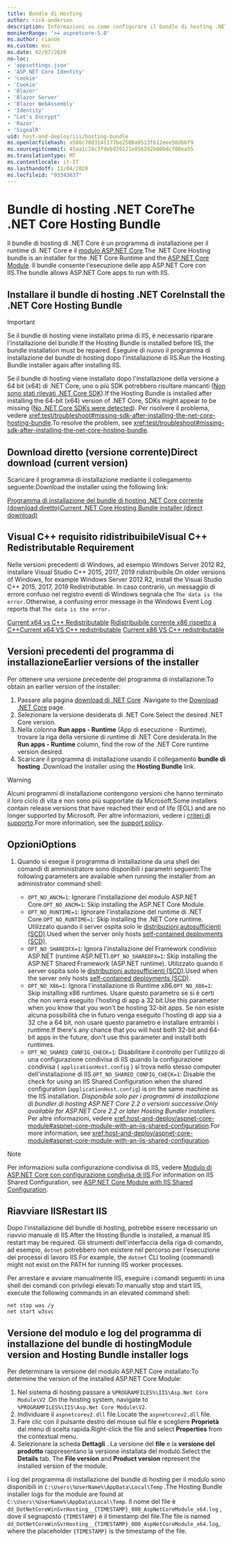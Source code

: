 ```yaml
---
title: Bundle di Hosting
author: rick-anderson
description: Informazioni su come configurare il bundle di hosting .NET Core.
monikerRange: '>= aspnetcore-5.0'
ms.author: riande
ms.custom: mvc
ms.date: 02/07/2020
no-loc:
- 'appsettings.json'
- 'ASP.NET Core Identity'
- 'cookie'
- 'Cookie'
- 'Blazor'
- 'Blazor Server'
- 'Blazor WebAssembly'
- 'Identity'
- "Let's Encrypt"
- 'Razor'
- 'SignalR'
uid: host-and-deploy/iis/hosting-bundle
ms.openlocfilehash: a580c70d3141177be2508a0513f612eee56dbbf9
ms.sourcegitcommit: 45aa1c24c3fdeb939121e856282b00bdcf00ea55
ms.translationtype: MT
ms.contentlocale: it-IT
ms.lasthandoff: 11/04/2020
ms.locfileid: "93343637"
---
```

# <a name="the-net-core-hosting-bundle"></a><span data-ttu-id="445ca-103">Bundle di hosting .NET Core</span><span class="sxs-lookup"><span data-stu-id="445ca-103">The .NET Core Hosting Bundle</span></span>

<span data-ttu-id="445ca-104">Il bundle di hosting di .NET Core è un programma di installazione per il runtime di .NET Core e il [modulo ASP.NET Core](xref:host-and-deploy/aspnet-core-module).</span><span class="sxs-lookup"><span data-stu-id="445ca-104">The .NET Core Hosting bundle is an installer for the .NET Core Runtime and the [ASP.NET Core Module](xref:host-and-deploy/aspnet-core-module).</span></span> <span data-ttu-id="445ca-105">Il bundle consente l'esecuzione delle app ASP.NET Core con IIS.</span><span class="sxs-lookup"><span data-stu-id="445ca-105">The bundle allows ASP.NET Core apps to run with IIS.</span></span>

## <a name="install-the-net-core-hosting-bundle"></a><span data-ttu-id="445ca-106">Installare il bundle di hosting .NET Core</span><span class="sxs-lookup"><span data-stu-id="445ca-106">Install the .NET Core Hosting Bundle</span></span>

> [!IMPORTANT]
> <span data-ttu-id="445ca-107">Se il bundle di hosting viene installato prima di IIS, è necessario riparare l'installazione del bundle.</span><span class="sxs-lookup"><span data-stu-id="445ca-107">If the Hosting Bundle is installed before IIS, the bundle installation must be repaired.</span></span> <span data-ttu-id="445ca-108">Eseguire di nuovo il programma di installazione del bundle di hosting dopo l'installazione di IIS.</span><span class="sxs-lookup"><span data-stu-id="445ca-108">Run the Hosting Bundle installer again after installing IIS.</span></span>
>
> <span data-ttu-id="445ca-109">Se il bundle di hosting viene installato dopo l'installazione della versione a 64 bit (x64) di .NET Core, uno o più SDK potrebbero risultare mancanti ([Non sono stati rilevati .NET Core SDK](xref:test/troubleshoot#no-net-core-sdks-were-detected)).</span><span class="sxs-lookup"><span data-stu-id="445ca-109">If the Hosting Bundle is installed after installing the 64-bit (x64) version of .NET Core, SDKs might appear to be missing ([No .NET Core SDKs were detected](xref:test/troubleshoot#no-net-core-sdks-were-detected)).</span></span> <span data-ttu-id="445ca-110">Per risolvere il problema, vedere <xref:test/troubleshoot#missing-sdk-after-installing-the-net-core-hosting-bundle>.</span><span class="sxs-lookup"><span data-stu-id="445ca-110">To resolve the problem, see <xref:test/troubleshoot#missing-sdk-after-installing-the-net-core-hosting-bundle>.</span></span>

## <a name="direct-download-current-version"></a><span data-ttu-id="445ca-111">Download diretto (versione corrente)</span><span class="sxs-lookup"><span data-stu-id="445ca-111">Direct download (current version)</span></span>

<span data-ttu-id="445ca-112">Scaricare il programma di installazione mediante il collegamento seguente:</span><span class="sxs-lookup"><span data-stu-id="445ca-112">Download the installer using the following link:</span></span>

[<span data-ttu-id="445ca-113">Programma di installazione del bundle di hosting .NET Core corrente (download diretto)</span><span class="sxs-lookup"><span data-stu-id="445ca-113">Current .NET Core Hosting Bundle installer (direct download)</span></span>](https://dotnet.microsoft.com/permalink/dotnetcore-current-windows-runtime-bundle-installer)

## <a name="visual-c-redistributable-requirement"></a><span data-ttu-id="445ca-114">Visual C++ requisito ridistribuibile</span><span class="sxs-lookup"><span data-stu-id="445ca-114">Visual C++ Redistributable Requirement</span></span>

<span data-ttu-id="445ca-115">Nelle versioni precedenti di Windows, ad esempio Windows Server 2012 R2, installare Visual Studio C++ 2015, 2017, 2019 ridistribuibile.</span><span class="sxs-lookup"><span data-stu-id="445ca-115">On older versions of Windows, for example Windows Server 2012 R2, install the Visual Studio C++ 2015, 2017, 2019 Redistributable.</span></span> <span data-ttu-id="445ca-116">In caso contrario, un messaggio di errore confuso nel registro eventi di Windows segnala che `The data is the error.`</span><span class="sxs-lookup"><span data-stu-id="445ca-116">Otherwise, a confusing error message in the Windows Event Log reports that `The data is the error.`</span></span>

<span data-ttu-id="445ca-117">[Current x64 vs C++ Redistributable](https://aka.ms/vs/16/release/vc_redist.x64.exe) 
 [Ridistribuibile corrente x86 rispetto a C++](https://aka.ms/vs/16/release/vc_redist.x86.exe)</span><span class="sxs-lookup"><span data-stu-id="445ca-117">[Current x64 VS C++ redistributable](https://aka.ms/vs/16/release/vc_redist.x64.exe)
[Current x86 VS C++ redistributable](https://aka.ms/vs/16/release/vc_redist.x86.exe)</span></span>

## <a name="earlier-versions-of-the-installer"></a><span data-ttu-id="445ca-118">Versioni precedenti del programma di installazione</span><span class="sxs-lookup"><span data-stu-id="445ca-118">Earlier versions of the installer</span></span>

<span data-ttu-id="445ca-119">Per ottenere una versione precedente del programma di installazione:</span><span class="sxs-lookup"><span data-stu-id="445ca-119">To obtain an earlier version of the installer:</span></span>

1. <span data-ttu-id="445ca-120">Passare alla pagina [download di .NET Core](https://dotnet.microsoft.com/download/dotnet-core) .</span><span class="sxs-lookup"><span data-stu-id="445ca-120">Navigate to the [Download .NET Core](https://dotnet.microsoft.com/download/dotnet-core) page.</span></span>
1. <span data-ttu-id="445ca-121">Selezionare la versione desiderata di .NET Core.</span><span class="sxs-lookup"><span data-stu-id="445ca-121">Select the desired .NET Core version.</span></span>
1. <span data-ttu-id="445ca-122">Nella colonna **Run apps - Runtime** (App di esecuzione - Runtime), trovare la riga della versione di runtime di .NET Core desiderata.</span><span class="sxs-lookup"><span data-stu-id="445ca-122">In the **Run apps - Runtime** column, find the row of the .NET Core runtime version desired.</span></span>
1. <span data-ttu-id="445ca-123">Scaricare il programma di installazione usando il collegamento **bundle di hosting** .</span><span class="sxs-lookup"><span data-stu-id="445ca-123">Download the installer using the **Hosting Bundle** link.</span></span>

> [!WARNING]
> <span data-ttu-id="445ca-124">Alcuni programmi di installazione contengono versioni che hanno terminato il loro ciclo di vita e non sono più supportate da Microsoft.</span><span class="sxs-lookup"><span data-stu-id="445ca-124">Some installers contain release versions that have reached their end of life (EOL) and are no longer supported by Microsoft.</span></span> <span data-ttu-id="445ca-125">Per altre informazioni, vedere i [criteri di supporto](https://dotnet.microsoft.com/platform/support/policy/dotnet-core).</span><span class="sxs-lookup"><span data-stu-id="445ca-125">For more information, see the [support policy](https://dotnet.microsoft.com/platform/support/policy/dotnet-core).</span></span>

## <a name="options"></a><span data-ttu-id="445ca-126">Opzioni</span><span class="sxs-lookup"><span data-stu-id="445ca-126">Options</span></span>

1. <span data-ttu-id="445ca-127">Quando si esegue il programma di installazione da una shell dei comandi di amministratore sono disponibili i parametri seguenti:</span><span class="sxs-lookup"><span data-stu-id="445ca-127">The following parameters are available when running the installer from an administrator command shell:</span></span>

   * <span data-ttu-id="445ca-128">`OPT_NO_ANCM=1`: Ignorare l'installazione del modulo ASP.NET Core.</span><span class="sxs-lookup"><span data-stu-id="445ca-128">`OPT_NO_ANCM=1`: Skip installing the ASP.NET Core Module.</span></span>
   * <span data-ttu-id="445ca-129">`OPT_NO_RUNTIME=1`: Ignorare l'installazione del runtime di .NET Core.</span><span class="sxs-lookup"><span data-stu-id="445ca-129">`OPT_NO_RUNTIME=1`: Skip installing the .NET Core runtime.</span></span> <span data-ttu-id="445ca-130">Utilizzato quando il server ospita solo le [distribuzioni autosufficienti (SCD)](/dotnet/core/deploying/#self-contained-deployments-scd).</span><span class="sxs-lookup"><span data-stu-id="445ca-130">Used when the server only hosts [self-contained deployments (SCD)](/dotnet/core/deploying/#self-contained-deployments-scd).</span></span>
   * <span data-ttu-id="445ca-131">`OPT_NO_SHAREDFX=1`: Ignora l'installazione del Framework condiviso ASP.NET (runtime ASP.NET).</span><span class="sxs-lookup"><span data-stu-id="445ca-131">`OPT_NO_SHAREDFX=1`: Skip installing the ASP.NET Shared Framework (ASP.NET runtime).</span></span> <span data-ttu-id="445ca-132">Utilizzato quando il server ospita solo le [distribuzioni autosufficienti (SCD)](/dotnet/core/deploying/#self-contained-deployments-scd).</span><span class="sxs-lookup"><span data-stu-id="445ca-132">Used when the server only hosts [self-contained deployments (SCD)](/dotnet/core/deploying/#self-contained-deployments-scd).</span></span>
   * <span data-ttu-id="445ca-133">`OPT_NO_X86=1`: Ignora l'installazione di Runtime x86.</span><span class="sxs-lookup"><span data-stu-id="445ca-133">`OPT_NO_X86=1`: Skip installing x86 runtimes.</span></span> <span data-ttu-id="445ca-134">Usare questo parametro se si è certi che non verrà eseguito l'hosting di app a 32 bit.</span><span class="sxs-lookup"><span data-stu-id="445ca-134">Use this parameter when you know that you won't be hosting 32-bit apps.</span></span> <span data-ttu-id="445ca-135">Se non esiste alcuna possibilità che in futuro venga eseguito l'hosting di app sia a 32 che a 64 bit, non usare questo parametro e installare entrambi i runtime.</span><span class="sxs-lookup"><span data-stu-id="445ca-135">If there's any chance that you will host both 32-bit and 64-bit apps in the future, don't use this parameter and install both runtimes.</span></span>
   * <span data-ttu-id="445ca-136">`OPT_NO_SHARED_CONFIG_CHECK=1`: Disabilitare il controllo per l'utilizzo di una configurazione condivisa di IIS quando la configurazione condivisa ( `applicationHost.config` ) si trova nello stesso computer dell'installazione di IIS.</span><span class="sxs-lookup"><span data-stu-id="445ca-136">`OPT_NO_SHARED_CONFIG_CHECK=1`: Disable the check for using an IIS Shared Configuration when the shared configuration (`applicationHost.config`) is on the same machine as the IIS installation.</span></span> <span data-ttu-id="445ca-137">*Disponibile solo per i programmi di installazione di bundler di hosting ASP.NET Core 2.2 o versioni successive.*</span><span class="sxs-lookup"><span data-stu-id="445ca-137">*Only available for ASP.NET Core 2.2 or later Hosting Bundler installers.*</span></span> <span data-ttu-id="445ca-138">Per altre informazioni, vedere <xref:host-and-deploy/aspnet-core-module#aspnet-core-module-with-an-iis-shared-configuration>.</span><span class="sxs-lookup"><span data-stu-id="445ca-138">For more information, see <xref:host-and-deploy/aspnet-core-module#aspnet-core-module-with-an-iis-shared-configuration>.</span></span>

> [!NOTE]
> <span data-ttu-id="445ca-139">Per informazioni sulla configurazione condivisa di IIS, vedere [Modulo di ASP.NET Core con configurazione condivisa di IIS](xref:host-and-deploy/aspnet-core-module#aspnet-core-module-with-an-iis-shared-configuration).</span><span class="sxs-lookup"><span data-stu-id="445ca-139">For information on IIS Shared Configuration, see [ASP.NET Core Module with IIS Shared Configuration](xref:host-and-deploy/aspnet-core-module#aspnet-core-module-with-an-iis-shared-configuration).</span></span>

## <a name="restart-iis"></a><span data-ttu-id="445ca-140">Riavviare IIS</span><span class="sxs-lookup"><span data-stu-id="445ca-140">Restart IIS</span></span>

<span data-ttu-id="445ca-141">Dopo l'installazione del bundle di hosting, potrebbe essere necessario un riavvio manuale di IIS.</span><span class="sxs-lookup"><span data-stu-id="445ca-141">After the Hosting Bundle is installed, a manual IIS restart may be required.</span></span> <span data-ttu-id="445ca-142">Gli strumenti dell'interfaccia della riga di comando, ad esempio, `dotnet` potrebbero non esistere nel percorso per l'esecuzione dei processi di lavoro IIS.</span><span class="sxs-lookup"><span data-stu-id="445ca-142">For example, the `dotnet` CLI tooling (command) might not exist on the PATH for running IIS worker processes.</span></span>

<span data-ttu-id="445ca-143">Per arrestare e avviare manualmente IIS, eseguire i comandi seguenti in una shell dei comandi con privilegi elevati:</span><span class="sxs-lookup"><span data-stu-id="445ca-143">To manually stop and start IIS, execute the following commands in an elevated command shell:</span></span>

```console
net stop was /y
net start w3svc
```

## <a name="module-version-and-hosting-bundle-installer-logs"></a><span data-ttu-id="445ca-144">Versione del modulo e log del programma di installazione del bundle di hosting</span><span class="sxs-lookup"><span data-stu-id="445ca-144">Module version and Hosting Bundle installer logs</span></span>

<span data-ttu-id="445ca-145">Per determinare la versione del modulo ASP.NET Core installato:</span><span class="sxs-lookup"><span data-stu-id="445ca-145">To determine the version of the installed ASP.NET Core Module:</span></span>

1. <span data-ttu-id="445ca-146">Nel sistema di hosting passare a `%PROGRAMFILES%\IIS\Asp.Net Core Module\V2` .</span><span class="sxs-lookup"><span data-stu-id="445ca-146">On the hosting system, navigate to `%PROGRAMFILES%\IIS\Asp.Net Core Module\V2`.</span></span>
1. <span data-ttu-id="445ca-147">Individuare il `aspnetcorev2.dll` file.</span><span class="sxs-lookup"><span data-stu-id="445ca-147">Locate the `aspnetcorev2.dll` file.</span></span>
1. <span data-ttu-id="445ca-148">Fare clic con il pulsante destro del mouse sul file e scegliere **Proprietà** dal menu di scelta rapida.</span><span class="sxs-lookup"><span data-stu-id="445ca-148">Right-click the file and select **Properties** from the contextual menu.</span></span>
1. <span data-ttu-id="445ca-149">Selezionare la scheda **Dettagli** . La versione del **file** e la **versione del prodotto** rappresentano la versione installata del modulo.</span><span class="sxs-lookup"><span data-stu-id="445ca-149">Select the **Details** tab. The **File version** and **Product version** represent the installed version of the module.</span></span>

<span data-ttu-id="445ca-150">I log del programma di installazione del bundle di hosting per il modulo sono disponibili in `C:\Users\%UserName%\AppData\Local\Temp` .</span><span class="sxs-lookup"><span data-stu-id="445ca-150">The Hosting Bundle installer logs for the module are found at `C:\Users\%UserName%\AppData\Local\Temp`.</span></span> <span data-ttu-id="445ca-151">Il nome del file è `dd_DotNetCoreWinSvrHosting__{TIMESTAMP}_000_AspNetCoreModule_x64.log` , dove il segnaposto `{TIMESTAMP}` è il timestamp del file.</span><span class="sxs-lookup"><span data-stu-id="445ca-151">The file is named `dd_DotNetCoreWinSvrHosting__{TIMESTAMP}_000_AspNetCoreModule_x64.log`, where the placeholder `{TIMESTAMP}` is the timestamp of the file.</span></span>
